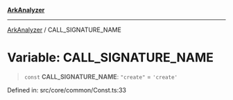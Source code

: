[**ArkAnalyzer**](../README.md)

***

[ArkAnalyzer](../globals.md) / CALL\_SIGNATURE\_NAME

# Variable: CALL\_SIGNATURE\_NAME

> `const` **CALL\_SIGNATURE\_NAME**: `"create"` = `'create'`

Defined in: src/core/common/Const.ts:33
